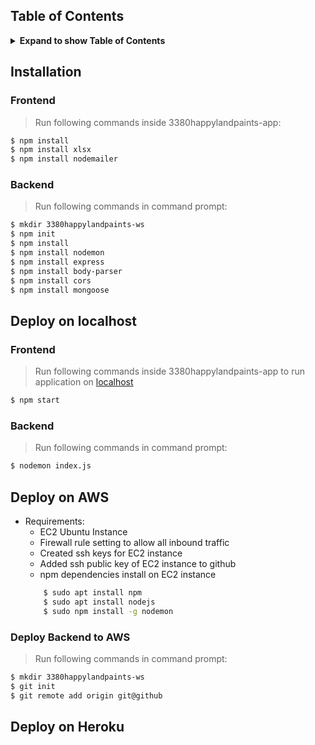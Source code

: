 
## Table of Contents

<details>
  <summary><b>Expand to show Table of Contents</b></summary>

<!-- toc -->

- [Installation](#installation)
- [Deploy on Localhost](#deploy-on-localhost)
- [Deploy on AWS](#deploy-on-aws)
- [Deploy on Heroku](#deploy-on-heroku)


<!-- tocstop -->

</details>

## Installation

### Frontend
>Run following commands inside 3380happylandpaints-app:

```bash
$ npm install
$ npm install xlsx
$ npm install nodemailer
```
### Backend
>Run following commands in command prompt:

```bash
$ mkdir 3380happylandpaints-ws
$ npm init
$ npm install 
$ npm install nodemon
$ npm install express
$ npm install body-parser
$ npm install cors
$ npm install mongoose
```
## Deploy on localhost

### Frontend
>Run following commands inside 3380happylandpaints-app to run application on [localhost](http://localhost:3000/)

```bash
$ npm start
```
### Backend
>Run following commands in command prompt:

```bash
$ nodemon index.js
```
## Deploy on AWS
* Requirements: 
    - EC2 Ubuntu Instance
    - Firewall rule setting to allow all inbound traffic
    - Created ssh keys for EC2 instance
    - Added ssh public key of EC2 instance to github
    - npm dependencies install on EC2 instance
    ```bash
        $ sudo apt install npm
        $ sudo apt install nodejs
        $ sudo npm install -g nodemon
    ```

### Deploy Backend to AWS
>Run following commands in command prompt:
```bash
$ mkdir 3380happylandpaints-ws
$ git init
$ git remote add origin git@github
```

## Deploy on Heroku

